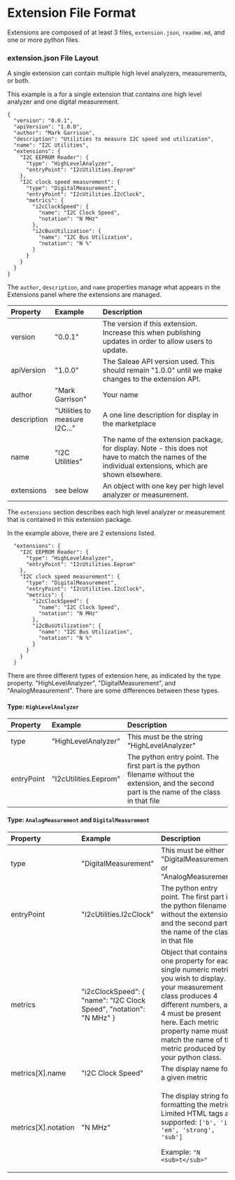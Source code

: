 # Extension File Format

Extensions are composed of at least 3 files, `extension.json`, `readme.md`, and one or more python files.

### extension.json File Layout

A single extension can contain multiple high level analyzers, measurements, or both.

This example is a for a single extension that contains one high level analyzer and one digital measurement.

```text
{
  "version": "0.0.1",
  "apiVersion": "1.0.0",
  "author": "Mark Garrison",
  "description": "Utilities to measure I2C speed and utilization",
  "name": "I2C Utilities",
  "extensions": {
    "I2C EEPROM Reader": {
      "type": "HighLevelAnalyzer",
      "entryPoint": "I2cUtilities.Eeprom"
    },
    "I2C clock speed measurement": {
      "type": "DigitalMeasurement",
      "entryPoint": "I2cUtilities.I2cClock",
      "metrics": {
        "i2cClockSpeed": {
          "name": "I2C Clock Speed",
          "notation": "N MHz"
        },
        "i2cBusUtilization": {
          "name": "I2C Bus Utilization",
          "notation": "N %"
        }
      }
    }
  }
}
```

The `author`, `description`, and `name` properties manage what appears in the Extensions panel where the extensions are managed. 

| Property | Example | Description |
| :--- | :--- | :--- |
| version | "0.0.1" | The version if this extension. Increase this when publishing updates in order to allow users to update. |
| apiVersion | "1.0.0" | The Saleae API version used. This should remain "1.0.0" until we make changes to the extension API. |
| author | "Mark Garrison" | Your name |
| description | "Utilities to measure I2C..." | A one line description for display in the marketplace |
| name | "I2C Utilities" | The name of the extension package, for display. Note - this does not have to match the names of the individual extensions, which are shown elsewhere. |
| extensions | see below | An object with one key per high level analyzer or measurement. |

The `extensions`  section describes each high level analyzer or measurement that is contained in this extension package.

In the example above, there are 2 extensions listed.

```text
  "extensions": {
    "I2C EEPROM Reader": {
      "type": "HighLevelAnalyzer",
      "entryPoint": "I2cUtilities.Eeprom"
    },
    "I2C clock speed measurement": {
      "type": "DigitalMeasurement",
      "entryPoint": "I2cUtilities.I2cClock",
      "metrics": {
        "i2cClockSpeed": {
          "name": "I2C Clock Speed",
          "notation": "N MHz"
        },
        "i2cBusUtilization": {
          "name": "I2C Bus Utilization",
          "notation": "N %"
        }
      }
    }
  }
```

There are three different types of extension here, as indicated by the type property. "HighLevelAnalyzer", "DigitalMeasurement", and "AnalogMeasurement". There are some differences between these types.

#### Type: `HighLevelAnalyzer`

| Property | Example | Description |
| :--- | :--- | :--- |
| type | "HighLevelAnalyzer" | This must be the string "HighLevelAnalyzer" |
| entryPoint | "I2cUtilities.Eeprom" | The python entry point. The first part is the python filename without the extension, and the second part is the name of the class in that file |

#### Type: `AnalogMeasurement` and `DigitalMeasurement`

<table>
  <thead>
    <tr>
      <th style="text-align:left">Property</th>
      <th style="text-align:left">Example</th>
      <th style="text-align:left">Description</th>
    </tr>
  </thead>
  <tbody>
    <tr>
      <td style="text-align:left">type</td>
      <td style="text-align:left">&quot;DigitalMeasurement&quot;</td>
      <td style="text-align:left">This must be either &quot;DigitalMeasurement&quot; or &quot;AnalogMeasurement&quot;</td>
    </tr>
    <tr>
      <td style="text-align:left">entryPoint</td>
      <td style="text-align:left">&quot;I2cUtilities.I2cClock&quot;</td>
      <td style="text-align:left">The python entry point. The first part is the python filename without
        the extension, and the second part is the name of the class in that file</td>
    </tr>
    <tr>
      <td style="text-align:left">metrics</td>
      <td style="text-align:left">&quot;i2cClockSpeed&quot;: { &quot;name&quot;: &quot;I2C Clock Speed&quot;,
        &quot;notation&quot;: &quot;N MHz&quot; }</td>
      <td style="text-align:left">Object that contains one property for each single numeric metric you wish
        to display. If your measurement class produces 4 different numbers, all
        4 must be present here. Each metric property name must match the name of
        the metric produced by your python class.</td>
    </tr>
    <tr>
      <td style="text-align:left">metrics[X].name</td>
      <td style="text-align:left">&quot;I2C Clock Speed&quot;</td>
      <td style="text-align:left">The display name for a given metric</td>
    </tr>
    <tr>
      <td style="text-align:left">metrics[X].notation</td>
      <td style="text-align:left">&quot;N MHz&quot;</td>
      <td style="text-align:left">
        <p>The display string for formatting the metric. Limited HTML tags are supported: <code>[&apos;b&apos;, &apos;i&apos;, &apos;em&apos;, &apos;strong&apos;, &apos;sub&apos;] </code>
        </p>
        <p>Example: <code>&quot;N &lt;sub&gt;t&lt;/sub&gt;&quot;</code>
        </p>
      </td>
    </tr>
  </tbody>
</table>




